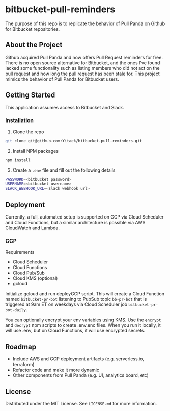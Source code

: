 # bitbucket-pull-reminders

The purpose of this repo is to replicate the behavior of Pull Panda on Github for Bitbucket repositories. 

## About the Project

Github acquired Pull Panda and now offers Pull Request reminders for free. There is no open source alternative for Bitbucket, and the ones I've found lacked some functionality such as listing members who did not act on the pull request and how long the pull request has been stale for. This project mimics the behavior of Pull Panda for Bitbucket users. 

## Getting Started

This application assumes access to Bitbucket and Slack. 

### Installation

1. Clone the repo
```sh
git clone git@github.com:Yitaek/bitbucket-pull-reminders.git
```

2. Install NPM packages
```sh
npm install
```

3. Create a `.env` file and fill out the following details
```sh
PASSWORD=<bitbucket password>
USERNAME=<bitbucket username>
SLACK_WEBHOOK_URL=<slack webhook url>
```

## Deployment

Currently, a full, automated setup is supported on GCP via Cloud Scheduler and Cloud Functions, but a similar architecture is possible via AWS CloudWatch and Lambda. 

### GCP

Requirements
- Cloud Scheduler
- Cloud Functions
- Cloud Pub/Sub
- Cloud KMS (optional) 
- gcloud 

Initialize gcloud and run deployGCP script. This will create a Cloud Function named `bitbucket-pr-bot` listening to PubSub topic `bb-pr-bot` that is triggered at 9am ET on weekdays  via Cloud Scheduler job `bitbucket-pr-bot-daily`. 

You can optionally encrypt your env variables using KMS. Use the `encrypt` and `decrypt` npm scripts to create .env.enc files. When you run it locally, it will use .env, but on Cloud Functions, it will use encrypted secrets. 

## Roadmap

- Include AWS and GCP deployment artifacts (e.g. serverless.io, terraform) 
- Refactor code and make it more dynamic
- Other components from Pull Panda (e.g. UI, analytics board, etc) 

## License

Distributed under the MIT License. See `LICENSE.md` for more information.
